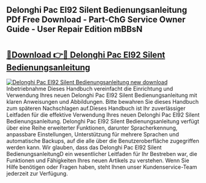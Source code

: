 ## Delonghi Pac El92 Silent Bedienungsanleitung PDf Free Download - Part-ChG Service Owner Guide - User Repair Edition mBBsN

# <h2><a href="http://df32j4.blite.top/?on=Delonghi+Pac+El92+Silent+Bedienungsanleitung">🔗Download 👉🔴 Delonghi Pac El92 Silent Bedienungsanleitung</a></h2>

[![Delonghi Pac El92 Silent Bedienungsanleitung new download](https://i.imgur.com/lujVjoI.png)](http://df32j4.blite.top/?on=Delonghi+Pac+El92+Silent+Bedienungsanleitung)
Inbetriebnahme Dieses Handbuch vereinfacht die Einrichtung und Verwendung Ihres neuen Delonghi Pac El92 Silent Bedienungsanleitung mit klaren Anweisungen und Abbildungen. Bitte bewahren Sie dieses Handbuch zum späteren Nachschlagen auf.Dieses Handbuch ist Ihr zuverlässiger Leitfaden für die effektive Verwendung Ihres neuen Delonghi Pac El92 Silent Bedienungsanleitung. Delonghi Pac El92 Silent Bedienungsanleitung verfügt über eine Reihe erweiterter Funktionen, darunter Spracherkennung, anpassbare Einstellungen, Unterstützung für mehrere Sprachen und automatische Backups, auf die alle über die Benutzeroberfläche zugegriffen werden kann. Wir glauben, dass das Delonghi Pac El92 Silent BedienungsanleitungD ein wesentlicher Leitfaden für Ihr Bestreben war, die Funktionen und Fähigkeiten Ihres neuen Artikels zu verstehen. Wenn Sie Hilfe benötigen oder Fragen haben, steht Ihnen unser Kundenservice-Team jederzeit zur Verfügung.
